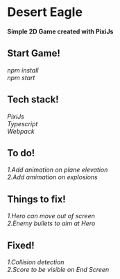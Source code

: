 # Desert Eagle

**Simple 2D Game created with PixiJs**

## Start Game!

_npm install_<br>
_npm start_<br>

## Tech stack!

_PixiJs_<br>
_Typescript_<br>
_Webpack_<br>

## To do!

_1.Add animation on plane elevation_<br>
_2.Add amimation on explosions_<br>

## Things to fix!

_1.Hero can move out of screen_<br>
_2.Enemy bullets to aim at Hero_<br>

## Fixed!

_1.Collision detection_<br>
_2.Score to be visible on End Screen_<br>
